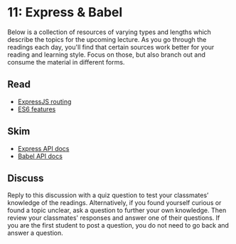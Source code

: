 11: Express  & Babel
======================================================================================

Below is a collection of resources of varying types and lengths which describe the topics for the upcoming lecture.  As you go through the readings each day, you'll find that certain sources work better for your reading and learning style. Focus on those, but also branch out and consume the material in different forms.

## Read
* [ExpressJS routing](http://expressjs.com/en/guide/routing.html)
* [ES6 features](https://babeljs.io/learn-es2015/)

## Skim
* [Express API docs](http://expressjs.com/en/4x/api.html)
* [Babel API docs](https://babeljs.io/docs/usage/api/)

## Discuss

Reply to this discussion with a quiz question to test your classmates’ knowledge of the readings. Alternatively, if you found yourself curious or found a topic unclear, ask a question to further your own knowledge. Then review your classmates' responses and answer one of their questions. If you are the first student to post a question, you do not need to go back and answer a question.
